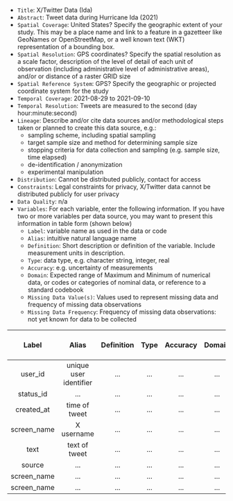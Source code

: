 - `Title`: X/Twitter Data (Ida)
- `Abstract`: Tweet data during Hurricane Ida (2021)
- `Spatial Coverage`:  United States? Specify the geographic extent of your study. This may be a place name and link to a feature in a gazetteer like GeoNames or OpenStreetMap, or a well known text (WKT) representation of a bounding box.
- `Spatial Resolution`: GPS coordinates? Specify the spatial resolution as a scale factor, description of the level of detail of each unit of observation (including administrative level of administrative areas), and/or or distance of a raster GRID size
- `Spatial Reference System`: GPS? Specify the geographic or projected coordinate system for the study
- `Temporal Coverage`: 2021-08-29 to 2021-09-10
- `Temporal Resolution`: Tweets are measured to the second (day hour:minute:second)
- `Lineage`: Describe and/or cite data sources and/or methodological steps taken or planned to create this data source, e.g.:
  - sampling scheme, including spatial sampling
  - target sample size and method for determining sample size
  - stopping criteria for data collection and sampling (e.g. sample size, time elapsed)
  - de-identification / anonymization
  - experimental manipulation
- `Distribution`: Cannot be distributed publicly, contact for access
- `Constraints`: Legal constraints for privacy, X/Twitter data cannot be distributed publicly for user privacy
- `Data Quality`: n/a
- `Variables`: For each variable, enter the following information. If you have two or more variables per data source, you may want to present this information in table form (shown below)
  - `Label`: variable name as used in the data or code
  - `Alias`: intuitive natural language name
  - `Definition`: Short description or definition of the variable. Include measurement units in description.
  - `Type`: data type, e.g. character string, integer, real
  - `Accuracy`: e.g. uncertainty of measurements
  - `Domain`: Expected range of Maximum and Minimum of numerical data, or codes or categories of nominal data, or reference to a standard codebook
  - `Missing Data Value(s)`: Values used to represent missing data and frequency of missing data observations
  - `Missing Data Frequency`: Frequency of missing data observations: not yet known for data to be collected

| Label | Alias | Definition | Type | Accuracy | Domain | Missing Data Value(s) | Missing Data Frequency |
| :--: | :--: | :--: | :--: | :--: | :--: | :--: | :--: |
| user_id | unique user identifier | ... | ... | ... | ... | ... | ... |
| status_id | ... | ... | ... | ... | ... | ... | ... |
| created_at | time of tweet | ... | ... | ... | ... | ... | ... |
| screen_name | X username | ... | ... | ... | ... | ... | ... |
| text | text of tweet | ... | ... | ... | ... | ... | ... |
| source | ... | ... | ... | ... | ... | ... | ... |
| screen_name | ... | ... | ... | ... | ... | ... | ... |
| screen_name | ... | ... | ... | ... | ... | ... | ... |
